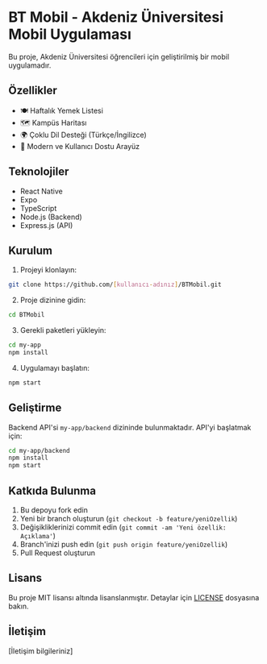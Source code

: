 # BT Mobil - Akdeniz Üniversitesi Mobil Uygulaması

Bu proje, Akdeniz Üniversitesi öğrencileri için geliştirilmiş bir mobil uygulamadır.

## Özellikler

- 🍽️ Haftalık Yemek Listesi
- 🗺️ Kampüs Haritası
- 🌍 Çoklu Dil Desteği (Türkçe/İngilizce)
- 📱 Modern ve Kullanıcı Dostu Arayüz

## Teknolojiler

- React Native
- Expo
- TypeScript
- Node.js (Backend)
- Express.js (API)

## Kurulum

1. Projeyi klonlayın:
```bash
git clone https://github.com/[kullanıcı-adınız]/BTMobil.git
```

2. Proje dizinine gidin:
```bash
cd BTMobil
```

3. Gerekli paketleri yükleyin:
```bash
cd my-app
npm install
```

4. Uygulamayı başlatın:
```bash
npm start
```

## Geliştirme

Backend API'si `my-app/backend` dizininde bulunmaktadır. API'yi başlatmak için:

```bash
cd my-app/backend
npm install
npm start
```

## Katkıda Bulunma

1. Bu depoyu fork edin
2. Yeni bir branch oluşturun (`git checkout -b feature/yeniOzellik`)
3. Değişikliklerinizi commit edin (`git commit -am 'Yeni özellik: Açıklama'`)
4. Branch'inizi push edin (`git push origin feature/yeniOzellik`)
5. Pull Request oluşturun

## Lisans

Bu proje MIT lisansı altında lisanslanmıştır. Detaylar için [LICENSE](LICENSE) dosyasına bakın.

## İletişim

[İletişim bilgileriniz] 